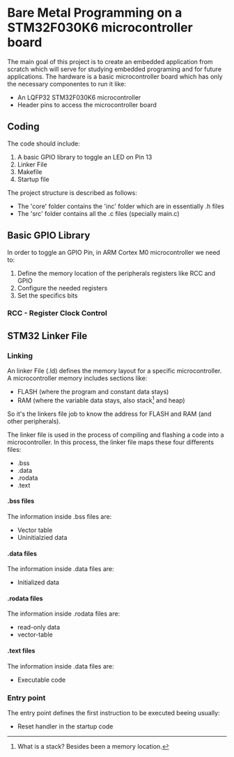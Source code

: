 # Bare Metal Programming on a STM32F030K6 microcontroller board

The main goal of this project is to create an embedded application from scratch which will serve for studying embedded programing and for future applications. The hardware is a basic microcontroller board which has only the necessary componentes to run it like:

- An LQFP32 STM32F030K6 microcontroller
- Header pins to access the microcontroller board

## Coding

The code should include:

1. A basic GPIO library to toggle an LED on Pin 13
2. Linker File
3. Makefile
4. Startup file

The project structure is described as follows:

- The 'core' folder contains the 'inc' folder which are in essentially .h files 
- The 'src' folder contains all the .c files (specially main.c)


## Basic GPIO Library

In order to toggle an GPIO Pin, in ARM Cortex M0 microcontroller we need to:

1. Define the memory location of the peripherals registers like RCC and GPIO
2. Configure the needed registers
3. Set the specifics bits

### RCC - Register Clock Control

## STM32 Linker File

### Linking

An linker File (.ld) defines the memory layout for a specific microcontroller. A microcontroller memory includes sections like:

- FLASH (where the program and constant data stays)
- RAM (where the variable data stays, also stack[^1] and heap)

So it's the linkers file job to know the address for FLASH and RAM (and other peripherals).

The linker file is used in the process of compiling and flashing a code into a microcontroller. In this process, the linker file maps these four differents files:

- .bss
- .data
- .rodata
- .text

#### .bss files

The information inside .bss files are:

- Vector table 
- Uninitialzied data

#### .data files

The information inside .data files are:

- Initialized data

#### .rodata files

The information inside .rodata files are:

- read-only data
- vector-table

#### .text files

The information inside .data files are:

- Executable code

### Entry point

The entry point defines the first instruction to be executed beeing usually:

- Reset handler in the startup code



[^1]: What is a stack? Besides been a memory location.